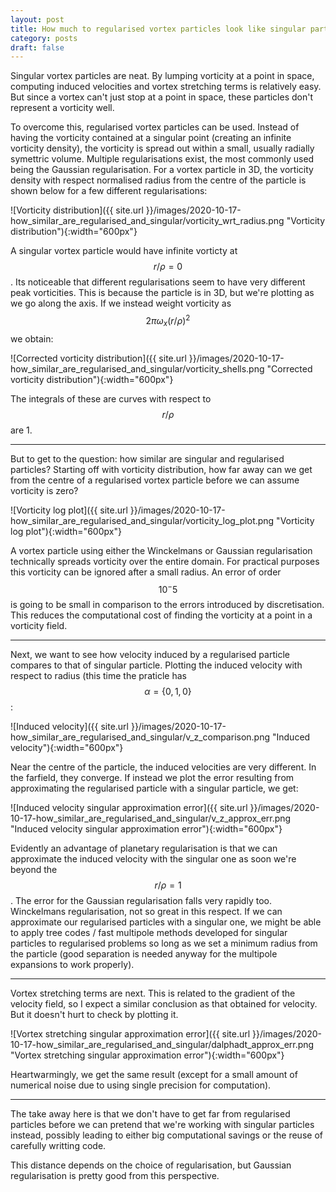 ```yaml
---
layout: post
title: How much to regularised vortex particles look like singular particles?
category: posts
draft: false
---
```


Singular vortex particles are neat. By lumping vorticity at a point in space, computing induced velocities and vortex stretching terms is relatively easy. But since a vortex can't just stop at a point in space, these particles don't represent a vorticity well. 

To overcome this, regularised vortex particles can be used. Instead of having the vorticity contained at a singular point (creating an infinite vorticity density), the vorticity is spread out within a small, usually radially symettric volume. Multiple regularisations exist, the most commonly used being the Gaussian regularisation. For a vortex particle in 3D, the vorticity density with respect normalised radius from the centre of the particle is shown below for a few different regularisations:

![Vorticity distribution]({{ site.url }}/images/2020-10-17-how_similar_are_regularised_and_singular/vorticity_wrt_radius.png "Vorticity distribution"){:width="600px"}

A singular vortex particle would have infinite vorticty at $$r/\rho=0$$. Its noticeable that different regularisations seem to have very different peak vorticities. This is because the particle is in 3D, but we're plotting as we go along the axis. If we instead weight vorticity as $$2 \pi \omega_x (r/\rho)^2$$ we obtain:

![Corrected vorticity distribution]({{ site.url }}/images/2020-10-17-how_similar_are_regularised_and_singular/vorticity_shells.png "Corrected vorticity distribution"){:width="600px"}

The integrals of these are curves with respect to $$r/\rho$$ are 1. 

-------------

But to get to the question: how similar are singular and regularised particles?
Starting off with vorticity distribution, how far away can we get from the centre of a regularised vortex particle before we can assume vorticity is zero?

![Vorticity log plot]({{ site.url }}/images/2020-10-17-how_similar_are_regularised_and_singular/vorticity_log_plot.png "Vorticity log plot"){:width="600px"}

A vortex particle using either the Winckelmans or Gaussian regularisation technically spreads vorticity over the entire domain. For practical purposes this vorticity can be ignored after a small radius. An error of order $$10^-5$$ is going to be small in comparison to the errors introduced by discretisation. This reduces the computational cost of finding the vorticity at a point in a vorticity field.

-----------

Next, we want to see how velocity induced by a regularised particle compares to that of singular particle. Plotting the induced velocity with respect to radius (this time the praticle has $$\alpha = \{0, 1, 0\}$$:

![Induced velocity]({{ site.url }}/images/2020-10-17-how_similar_are_regularised_and_singular/v_z_comparison.png "Induced velocity"){:width="600px"}

Near the centre of the particle, the induced velocities are very different. In the farfield, they converge. If instead we plot the error resulting from approximating the regularised particle with a singular particle, we get:

![Induced velocity singular approximation error]({{ site.url }}/images/2020-10-17-how_similar_are_regularised_and_singular/v_z_approx_err.png "Induced velocity singular approximation error"){:width="600px"}

Evidently an advantage of planetary regularisation is that we can approximate the induced velocity with the singular one as soon we're beyond the $$r/\rho=1$$. The error for the Gaussian regularisation falls very rapidly too. Winckelmans regularisation, not so great in this respect. If we can approximate our regularised particles with a singular one, we might be able to apply tree codes / fast multipole methods developed for singular particles to regularised problems so long as we set a minimum radius from the particle (good separation is needed anyway for the multipole expansions to work properly).

---------

Vortex stretching terms are next. This is related to the gradient of the velocity field, so I expect a similar conclusion as that obtained for velocity. But it doesn't hurt to check by plotting it.

![Vortex stretching singular approximation error]({{ site.url }}/images/2020-10-17-how_similar_are_regularised_and_singular/dalphadt_approx_err.png "Vortex stretching singular approximation error"){:width="600px"}

Heartwarmingly, we get the same result (except for a small amount of numerical noise due to using single precision for computation).

--------

The take away here is that we don't have to get far from regularised particles before we can pretend that we're working with singular particles instead, possibly leading to either big computational savings or the reuse of carefully writting code. 

This distance depends on the choice of regularisation, but Gaussian regularisation is pretty good from this perspective.






